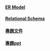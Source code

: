 #### [ER Model](DBMS_ER_Model.pdf)
#### [Relational Schema](DBMS_schema.pdf)

#### [專題文件](https://docs.google.com/document/d/1qoAU9gMx5AhGUXotZhM36or8CdsMPAHw8nJPB1ATvQ8/edit?tab=t.0)

#### [專題ppt](ppt.pdf)
